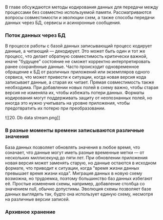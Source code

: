 В главе обсуждаются методы кодирования данных для передачи между процессами без совместно используемой памяти. Рассматриваются вопросы совместимости и эволюции схем, а также способы передачи данных через БД, сервисы и асинхронные сообщения.

### Поток данных через БД

В процессе работы с базой данных записывающий процесс кодирует данные, а читающий — декодирует. Это может быть один и тот же процесс, что делает обратную совместимость критически важной, иначе "будущее" состояние не сможет корректно интерпретировать ранее сохранённые данные. Часто происходит одновременное обращение к БД от различных приложений или экземпляров одного сервиса, что может привести к ситуации, когда новая версия кода записывает данные, а старая их читает. Прямая совместимость также необходима. При добавлении новых полей в схему важно, чтобы старая версия не изменяла их, чтобы избежать потери данных. Форматы кодирования могут поддерживать защиту от неопознанных полей, но иногда это нужно учитывать на уровне приложения, чтобы предотвратить их потерю при преобразовании.

![[20. Db data stream.png]]

### В разные моменты времени записываются различные значения

База данных позволяет обновлять значения в любое время, что означает, что данные могут иметь разные временные метки — от нескольких миллисекунд до пяти лет. При обновлении приложения новая версия может заменять старую, но данные остаются в исходном формате, что приводит к ситуации, когда "время жизни данных превышает время жизни кода". Миграция данных в новую схему возможна, но трудоемка, поэтому большинство баз данных избегают её. Простые изменения схемы, например, добавление столбца со значением null, обычно допустимы. Эволюция схемы позволяет базе данных выглядеть так, будто она использует единую схему, несмотря на различные версии записей.

### Архивное хранение




